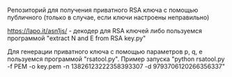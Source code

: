 ﻿Репозиторий для получения приватного RSA ключа с помощью публичного (только в случае, если ключи настроены неправильно)


 
https://lapo.it/asn1js/ - декодер для RSA ключей либо пользуемся программой "extract N and E from RSA key.py"



Для генерации приватного ключа с помощью параметров p, q, e пользуемся программой "rsatool.py". Пример запуска "python rsatool.py -f PEM -o key.pem -n 13826123222358393307 -d 9793706120266356337" 

